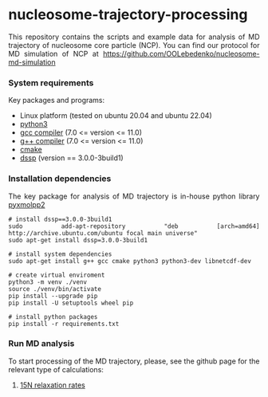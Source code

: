 <div align="justify">

# nucleosome-trajectory-processing

This repository contains the scripts and example data for analysis of MD trajectory of nucleosome core particle (NCP).
You can find our protocol for MD simulation of NCP at https://github.com/OOLebedenko/nucleosome-md-simulation

### System requirements

Key packages and programs:

- Linux platform (tested on ubuntu 20.04 and ubuntu 22.04)
- [python3](https://www.python.org/)
- [gcc compiler](https://gcc.gnu.org/) (7.0 <= version <= 11.0)
- [g++ compiler](https://gcc.gnu.org/) (7.0 <= version <= 11.0)
- [cmake](https://www.gnu.org/software/make/manual/make.html)
- [dssp](https://swift.cmbi.umcn.nl/gv/dssp/) (version == 3.0.0-3build1)

### Installation dependencies

The key package for analysis of MD trajectory is in-house python
library [pyxmolpp2](https://sizmailov.github.io/pyxmolpp2/api/python/install.html)

```code-block:: bash
# install dssp==3.0.0-3build1
sudo add-apt-repository "deb [arch=amd64] http://archive.ubuntu.com/ubuntu focal main universe"
sudo apt-get install dssp=3.0.0-3build1

# install system dependencies
sudo apt-get install g++ gcc cmake python3 python3-dev libnetcdf-dev 

# create virtual enviroment
python3 -m venv ./venv
source ./venv/bin/activate
pip install --upgrade pip
pip install -U setuptools wheel pip

# install python packages
pip install -r requirements.txt
```

### Run MD analysis

To start processing of the MD trajectory, please, see the github page for the relevant type of calculations:

1) [15N relaxation rates](15N_relaxation_rates/README.md)

</div>



